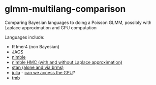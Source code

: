 # glmm-multilang-comparison

Comparing Bayesian languages to doing a Poisson GLMM, possibly with Laplace approximation and GPU computation

Languages include:

-   R lmer4 (non Bayesian)
-   [JAGS](https://mcmc-jags.sourceforge.io/)
-   [nimble](https://r-nimble.org/)
-   [nimble HMC (with and without Laplace approximation)](https://r-nimble.org/ad-beta)
-   [stan (alone and via brms)](https://mc-stan.org/)
-   [julia](https://juliastats.org/MixedModels.jl/dev/) - [can we access the GPU](https://juliapackages.com/p/advancedhmc)?
-   [tmb](https://kaskr.github.io/adcomp/)
